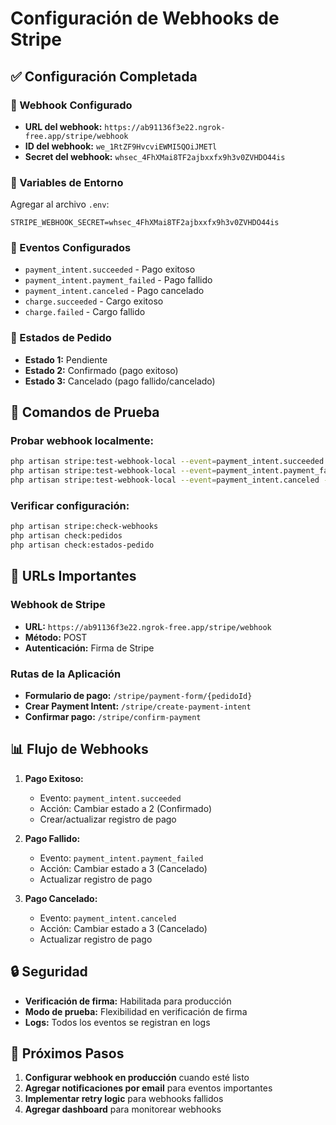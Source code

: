 # Configuración de Webhooks de Stripe

## ✅ Configuración Completada

### 🔧 Webhook Configurado
- **URL del webhook:** `https://ab91136f3e22.ngrok-free.app/stripe/webhook`
- **ID del webhook:** `we_1RtZF9HvcviEWMI5QOiJMETl`
- **Secret del webhook:** `whsec_4FhXMai8TF2ajbxxfx9h3v0ZVHDO44is`

### 📝 Variables de Entorno
Agregar al archivo `.env`:
```env
STRIPE_WEBHOOK_SECRET=whsec_4FhXMai8TF2ajbxxfx9h3v0ZVHDO44is
```

### 🎯 Eventos Configurados
- `payment_intent.succeeded` - Pago exitoso
- `payment_intent.payment_failed` - Pago fallido
- `payment_intent.canceled` - Pago cancelado
- `charge.succeeded` - Cargo exitoso
- `charge.failed` - Cargo fallido

### 🔄 Estados de Pedido
- **Estado 1:** Pendiente
- **Estado 2:** Confirmado (pago exitoso)
- **Estado 3:** Cancelado (pago fallido/cancelado)

## 🧪 Comandos de Prueba

### Probar webhook localmente:
```bash
php artisan stripe:test-webhook-local --event=payment_intent.succeeded --pedido=1
php artisan stripe:test-webhook-local --event=payment_intent.payment_failed --pedido=2
php artisan stripe:test-webhook-local --event=payment_intent.canceled --pedido=3
```

### Verificar configuración:
```bash
php artisan stripe:check-webhooks
php artisan check:pedidos
php artisan check:estados-pedido
```

## 🔗 URLs Importantes

### Webhook de Stripe
- **URL:** `https://ab91136f3e22.ngrok-free.app/stripe/webhook`
- **Método:** POST
- **Autenticación:** Firma de Stripe

### Rutas de la Aplicación
- **Formulario de pago:** `/stripe/payment-form/{pedidoId}`
- **Crear Payment Intent:** `/stripe/create-payment-intent`
- **Confirmar pago:** `/stripe/confirm-payment`

## 📊 Flujo de Webhooks

1. **Pago Exitoso:**
   - Evento: `payment_intent.succeeded`
   - Acción: Cambiar estado a 2 (Confirmado)
   - Crear/actualizar registro de pago

2. **Pago Fallido:**
   - Evento: `payment_intent.payment_failed`
   - Acción: Cambiar estado a 3 (Cancelado)
   - Actualizar registro de pago

3. **Pago Cancelado:**
   - Evento: `payment_intent.canceled`
   - Acción: Cambiar estado a 3 (Cancelado)
   - Actualizar registro de pago

## 🔒 Seguridad

- **Verificación de firma:** Habilitada para producción
- **Modo de prueba:** Flexibilidad en verificación de firma
- **Logs:** Todos los eventos se registran en logs

## 🚀 Próximos Pasos

1. **Configurar webhook en producción** cuando esté listo
2. **Agregar notificaciones por email** para eventos importantes
3. **Implementar retry logic** para webhooks fallidos
4. **Agregar dashboard** para monitorear webhooks
